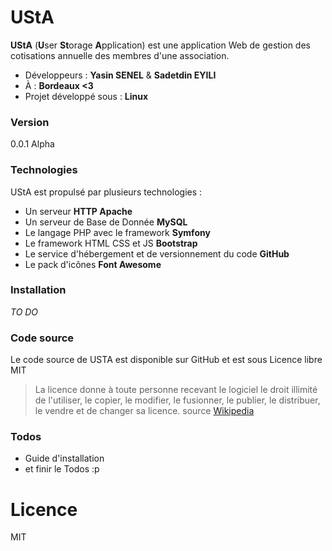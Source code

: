 # UStA
[//]: # (A Symfony project created on August 3, 2015, 7:07 pm.)

**UStA** (**U**ser **St**orage **A**pplication) est une application Web de gestion des cotisations annuelle des membres d'une association.

  - Développeurs : **Yasin SENEL** & **Sadetdin EYILI**
  - À : **Bordeaux <3**
  -  Projet développé sous : **Linux**

### Version
0.0.1 Alpha

### Technologies

UStA est propulsé par plusieurs technologies :

- Un serveur **HTTP Apache**
- Un serveur de Base de Donnée **MySQL**
- Le langage PHP avec le framework **Symfony**
- Le framework HTML CSS et JS **Bootstrap**
- Le service d'hébergement et de versionnement du code **GitHub**
- Le pack d'icônes **Font Awesome**

### Installation

*TO DO*

### Code source
Le code source de USTA est disponible sur GitHub et est sous Licence libre MIT

>La licence donne à toute personne recevant le logiciel le droit illimité de l'utiliser, le copier, le modifier, le fusionner, le publier, le distribuer, le vendre et de changer sa licence.
source [Wikipedia][df1]
### Todos

 - Guide d'installation
 - et finir le Todos :p

Licence
===

MIT

[df1]: <https://fr.wikipedia.org/wiki/Licence_MIT>
